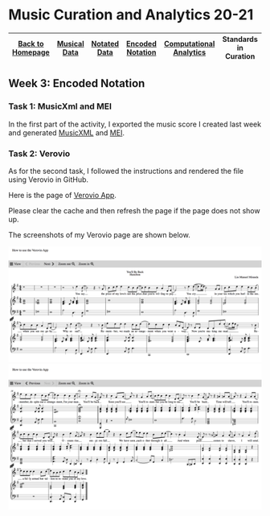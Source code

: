 # Music Curation and Analytics 20-21

| [Back to Homepage](https://github.com/chenjcharlotte/MCA-2020/blob/master/README.md) | [Musical Data](https://github.com/chenjcharlotte/MCA-2020/blob/master/weeklyTasks/week1.md) | [Notated Data](https://github.com/chenjcharlotte/MCA-2020/blob/master/weeklyTasks/week2.md) | [Encoded Notation](https://github.com/chenjcharlotte/MCA-2020/blob/master/weeklyTasks/week3.md) | [Computational Analytics](https://github.com/chenjcharlotte/MCA-2020/blob/master/weeklyTasks/week4.md) | Standards in Curation |
|---|---|---|---|---|---|


## Week 3: Encoded Notation

### Task 1: MusicXml and MEI 

In the first part of the activity, I exported the music score I created last week and generated [MusicXML](https://github.com/chenjcharlotte/MCA-2020/blob/master/data/You'll_Be_Back.musicxml) and [MEI](https://github.com/chenjcharlotte/MCA-2020/blob/master/data/Youll_Be_Back.mei). 

### Task 2: Verovio 

As for the second task, I followed the instructions and rendered the file using Verovio in GitHub.

Here is the page of [Verovio App](https://chenjcharlotte.github.io/MCA-2020/verovio.html). 

Please clear the cache and then refresh the page if the page does not show up.  

The screenshots of my Verovio page are shown below. 

<p align="center">
<img src="https://github.com/chenjcharlotte/MCA-2020/blob/master/images/week3Veroviopage1.png" width="800">
<img src="https://github.com/chenjcharlotte/MCA-2020/blob/master/images/week3Veroviopage2.png" width="800">
</p>

